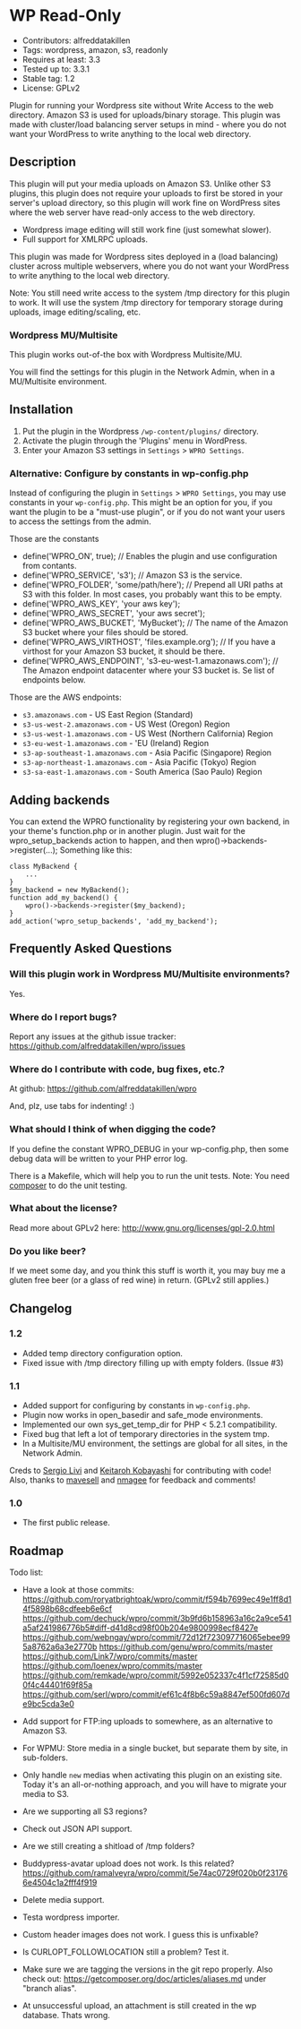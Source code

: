 # WP Read-Only #

* Contributors: alfreddatakillen
* Tags: wordpress, amazon, s3, readonly
* Requires at least: 3.3
* Tested up to: 3.3.1
* Stable tag: 1.2
* License: GPLv2

Plugin for running your Wordpress site without Write Access to the
web directory. Amazon S3 is used for uploads/binary storage.
This plugin was made with cluster/load balancing server setups in
mind - where you do not want your WordPress to write anything to
the local web directory.

## Description ##

This plugin will put your media uploads on Amazon S3. Unlike other
S3 plugins, this plugin does not require your uploads to first be
stored in your server's upload directory, so this plugin will work
fine on WordPress sites where the web server have read-only access
to the web directory.

*	Wordpress image editing will still work fine (just somewhat slower).
*	Full support for XMLRPC uploads.

This plugin was made for Wordpress sites deployed in a (load balancing)
cluster across multiple webservers, where you do not want your WordPress
to write anything to the local web directory.

Note: You still need write access to the system /tmp directory for
this plugin to work. It will use the system /tmp directory for
temporary storage during uploads, image editing/scaling, etc.

### Wordpress MU/Multisite ###

This plugin works out-of-the box with Wordpress Multisite/MU.

You will find the settings for this plugin in the Network Admin, when
in a MU/Multisite environment.

## Installation ##

1. Put the plugin in the Wordpress `/wp-content/plugins/` directory.
2. Activate the plugin through the 'Plugins' menu in WordPress.
3. Enter your Amazon S3 settings in `Settings` > `WPRO Settings`.

### Alternative: Configure by constants in wp-config.php ###

Instead of configuring the plugin in `Settings` > `WPRO Settings`,
you may use constants in your `wp-config.php`. This might be an
option for you, if you want the plugin to be a "must-use plugin",
or if you do not want your users to access the settings from the
admin.

Those are the constants

*	define('WPRO_ON', true); // Enables the plugin and use
	configuration from contants.
*	define('WPRO_SERVICE', 's3'); // Amazon S3 is the service.
*	define('WPRO_FOLDER', 'some/path/here'); // Prepend all URI paths
	at S3 with this folder. In most cases, you probably want this
	to be empty.
*	define('WPRO_AWS_KEY', 'your aws key');
*	define('WPRO_AWS_SECRET', 'your aws secret');
*	define('WPRO_AWS_BUCKET', 'MyBucket'); // The name of the Amazon
	S3 bucket where your files should be stored.
*	define('WPRO_AWS_VIRTHOST', 'files.example.org'); // If you have
	a virthost for your Amazon S3 bucket, it should be there.
*	define('WPRO_AWS_ENDPOINT', 's3-eu-west-1.amazonaws.com'); // The
	Amazon endpoint datacenter where your S3 bucket is. Se list of
	endpoints below.

Those are the AWS endpoints:

*	`s3.amazonaws.com` - US East Region (Standard)
*	`s3-us-west-2.amazonaws.com` - US West (Oregon) Region
*	`s3-us-west-1.amazonaws.com` - US West (Northern California) Region
*	`s3-eu-west-1.amazonaws.com` - 'EU (Ireland) Region
*	`s3-ap-southeast-1.amazonaws.com` - Asia Pacific (Singapore) Region
*	`s3-ap-northeast-1.amazonaws.com` - Asia Pacific (Tokyo) Region
*	`s3-sa-east-1.amazonaws.com` - South America (Sao Paulo) Region

## Adding backends ##

You can extend the WPRO functionality by registering your own backend, in
your theme's function.php or in another plugin. Just wait for the
wpro_setup_backends action to happen, and then wpro()->backends->register(...);
Something like this:

	class MyBackend {
		...
	}
	$my_backend = new MyBackend();
	function add_my_backend() {
		wpro()->backends->register($my_backend);
	}
	add_action('wpro_setup_backends', 'add_my_backend');

## Frequently Asked Questions ##

### Will this plugin work in Wordpress MU/Multisite environments? ###

Yes.

### Where do I report bugs? ###

Report any issues at the github issue tracker:
https://github.com/alfreddatakillen/wpro/issues

### Where do I contribute with code, bug fixes, etc.? ###

At github:
https://github.com/alfreddatakillen/wpro

And, plz, use tabs for indenting! :)

### What should I think of when digging the code? ###

If you define the constant WPRO_DEBUG in your wp-config.php, then
some debug data will be written to your PHP error log.

There is a Makefile, which will help you to run the unit tests.
Note: You need [composer](https://getcomposer.org/ "composer") to do the unit testing.

### What about the license? ###

Read more about GPLv2 here:
http://www.gnu.org/licenses/gpl-2.0.html

### Do you like beer? ###

If we meet some day, and you think this stuff is worth it, you may buy
me a gluten free beer (or a glass of red wine) in return.
(GPLv2 still applies.)

## Changelog ##

### 1.2 ###
*   Added temp directory configuration option.
*   Fixed issue with /tmp directory filling up with empty folders. (Issue #3)

### 1.1 ###

*	Added support for configuring by constants in `wp-config.php`.
*	Plugin now works in open_basedir and safe_mode environments.
*	Implemented our own sys_get_temp_dir for PHP < 5.2.1 compatibility.
*	Fixed bug that left a lot of temporary directories in the system tmp.
*	In a Multisite/MU environment, the settings are global for all sites,
	in the Network Admin.

Creds to [Sergio Livi](https://github.com/serl "Sergio Livi")
and [Keitaroh Kobayashi](https://github.com/keichan34 "Keitaroh Kobayashi")
for contributing with code! Also, thanks to
[mavesell](https://github.com/maveseli "mavesell")
and [nmagee](https://github.com/nmagee "nmagee") for feedback and comments!

### 1.0 ###

*	The first public release.

## Roadmap ##

Todo list:

*	Have a look at those commits:
		https://github.com/roryatbrightoak/wpro/commit/f594b7699ec49e1ff8d14f5898b68cdfeeb6e6cf
		https://github.com/dechuck/wpro/commit/3b9fd6b158963a16c2a9ce541a5af241986776b5#diff-d41d8cd98f00b204e9800998ecf8427e
		https://github.com/webngay/wpro/commit/72d12f723097716065ebee995a8762a6a3e2770b
		https://github.com/genu/wpro/commits/master
		https://github.com/Link7/wpro/commits/master
		https://github.com/loenex/wpro/commits/master
		https://github.com/remkade/wpro/commit/5992e052337c4f1cf72585d00f4c44401f69f85a
		https://github.com/serl/wpro/commit/ef61c4f8b6c59a8847ef500fd607de9bc5cda3e0

*	Add support for FTP:ing uploads to somewhere, as an alternative to
	Amazon S3.
*	For WPMU: Store media in a single bucket, but separate them by site, in
	sub-folders.
*	Only handle `new` medias when activating this plugin on an existing
	site. Today it's an all-or-nothing approach, and you will have to
	migrate your media to S3.
*	Are we supporting all S3 regions?
*	Check out JSON API support.
*	Are we still creating a shitload of /tmp folders?
*	Buddypress-avatar upload does not work. Is this related? https://github.com/ramalveyra/wpro/commit/5e74ac0729f020b0f231766e4504c1a2fff4f919
*	Delete media support.
*	Testa wordpress importer.
*	Custom header images does not work. I guess this is unfixable?
*	Is CURLOPT_FOLLOWLOCATION still a problem? Test it.
*	Make sure we are tagging the versions in the git repo properly. Also check out: https://getcomposer.org/doc/articles/aliases.md under "branch alias".
*	At unsuccessful upload, an attachment is still created in the wp database. Thats wrong.


